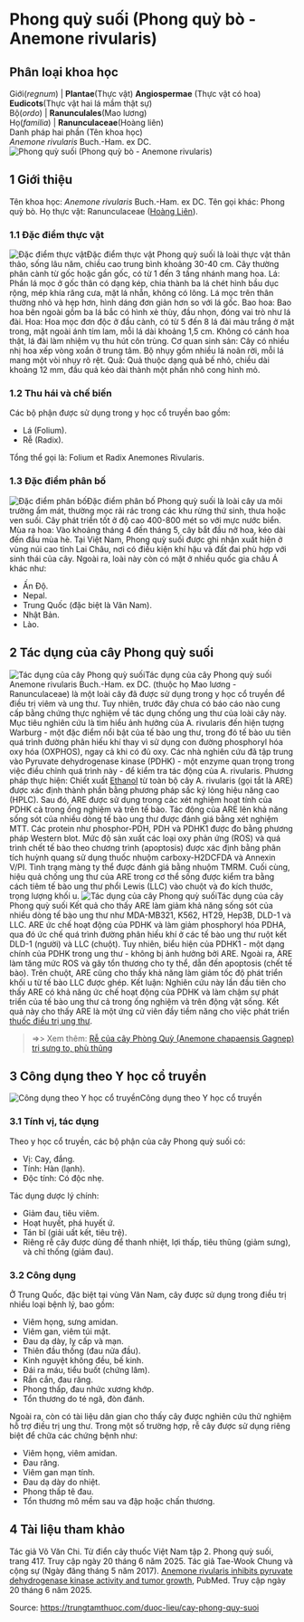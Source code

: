 # Phong quỳ suối (Phong quỳ bò - Anemone rivularis)

Phân loại khoa học  
---  
Giới(_regnum_) |  **Plantae**(Thực vật) **Angiospermae** (Thực vật có hoa) **Eudicots**(Thực vật hai lá mầm thật sự)  
Bộ(_ordo_) | **Ranunculales**(Mao lương)  
Họ(_familia_) | **Ranunculaceae**(Hoàng liên)  
Danh pháp hai phần (Tên khoa học)  
_Anemone rivularis_ Buch.-Ham. ex DC.  
![Phong quỳ suối \(Phong quỳ bò - Anemone rivularis\)](https://trungtamthuoc.com/images/others/phong-quy-suoi-8452.jpg)
##  1 Giới thiệu
Tên khoa học: _Anemone rivularis_ Buch.-Ham. ex DC.
Tên gọi khác: Phong quỳ bò.
Họ thực vật: Ranunculaceae ([Hoàng Liên](https://trungtamthuoc.com/duoc-lieu/hoang-lien-81 "Hoàng Liên")).
### 1.1 Đặc điểm thực vật
![Đặc điểm thực vật](https://trungtamthuoc.com/images/item/phong-quy-suoi-0.jpg)Đặc điểm thực vật
Phong quỳ suối là loài thực vật thân thảo, sống lâu năm, chiều cao trung bình khoảng 30-40 cm. Cây thường phân cành từ gốc hoặc gần gốc, có từ 1 đến 3 tầng nhánh mang hoa.
Lá: Phần lá mọc ở gốc thân có dạng kép, chia thành ba lá chét hình bầu dục rộng, mép khía răng cưa, mặt lá nhẵn, không có lông. Lá mọc trên thân thường nhỏ và hẹp hơn, hình dáng đơn giản hơn so với lá gốc.
Bao hoa: Bao hoa bên ngoài gồm ba lá bắc có hình xẻ thùy, đầu nhọn, đóng vai trò như lá đài.
Hoa: Hoa mọc đơn độc ở đầu cành, có từ 5 đến 8 lá đài màu trắng ở mặt trong, mặt ngoài ánh tím lam, mỗi lá dài khoảng 1,5 cm. Không có cánh hoa thật, lá đài làm nhiệm vụ thu hút côn trùng.
Cơ quan sinh sản: Cây có nhiều nhị hoa xếp vòng xoắn ở trung tâm. Bộ nhụy gồm nhiều lá noãn rời, mỗi lá mang một vòi nhụy rõ rệt.
Quả: Quả thuộc dạng quả bế nhỏ, chiều dài khoảng 12 mm, đầu quả kéo dài thành một phần nhô cong hình mỏ.
### 1.2 Thu hái và chế biến
Các bộ phận được sử dụng trong y học cổ truyền bao gồm:
  * Lá (Folium).
  * Rễ (Radix).


Tổng thể gọi là: Folium et Radix Anemones Rivularis.
### 1.3 Đặc điểm phân bố
![Đặc điểm phân bố](https://trungtamthuoc.com/images/item/phong-quy-suoi-1.jpg)Đặc điểm phân bố
Phong quỳ suối là loài cây ưa môi trường ẩm mát, thường mọc rải rác trong các khu rừng thứ sinh, thưa hoặc ven suối. Cây phát triển tốt ở độ cao 400-800 mét so với mực nước biển.
Mùa ra hoa: Vào khoảng tháng 4 đến tháng 5, cây bắt đầu nở hoa, kéo dài đến đầu mùa hè.
Tại Việt Nam, Phong quỳ suối được ghi nhận xuất hiện ở vùng núi cao tỉnh Lai Châu, nơi có điều kiện khí hậu và đất đai phù hợp với sinh thái của cây.
Ngoài ra, loài này còn có mặt ở nhiều quốc gia châu Á khác như:
  * Ấn Độ.
  * Nepal.
  * Trung Quốc (đặc biệt là Vân Nam).
  * Nhật Bản.
  * Lào.


##  2 Tác dụng của cây Phong quỳ suối
![Tác dụng của cây Phong quỳ suối](https://trungtamthuoc.com/images/item/phong-quy-suoi-2.jpg)Tác dụng của cây Phong quỳ suối
Anemone rivularis Buch.-Ham. ex DC. (thuộc họ Mao lương - Ranunculaceae) là một loài cây đã được sử dụng trong y học cổ truyền để điều trị viêm và ung thư. Tuy nhiên, trước đây chưa có báo cáo nào cung cấp bằng chứng thực nghiệm về tác dụng chống ung thư của loài cây này.
Mục tiêu nghiên cứu là tìm hiểu ảnh hưởng của A. rivularis đến hiện tượng Warburg - một đặc điểm nổi bật của tế bào ung thư, trong đó tế bào ưu tiên quá trình đường phân hiếu khí thay vì sử dụng con đường phosphoryl hóa oxy hóa (OXPHOS), ngay cả khi có đủ oxy. Các nhà nghiên cứu đã tập trung vào Pyruvate dehydrogenase kinase (PDHK) - một enzyme quan trọng trong việc điều chỉnh quá trình này - để kiểm tra tác động của A. rivularis.
Phương pháp thực hiện: Chiết xuất [Ethanol](https://trungtamthuoc.com/hoat-chat/ethanol "Ethanol") từ toàn bộ cây A. rivularis (gọi tắt là ARE) được xác định thành phần bằng phương pháp sắc ký lỏng hiệu năng cao (HPLC). Sau đó, ARE được sử dụng trong các xét nghiệm hoạt tính của PDHK cả trong ống nghiệm và trên tế bào. Tác động của ARE lên khả năng sống sót của nhiều dòng tế bào ung thư được đánh giá bằng xét nghiệm MTT. Các protein như phosphor-PDH, PDH và PDHK1 được đo bằng phương pháp Western blot. Mức độ sản xuất các loại oxy phản ứng (ROS) và quá trình chết tế bào theo chương trình (apoptosis) được xác định bằng phân tích huỳnh quang sử dụng thuốc nhuộm carboxy-H2DCFDA và Annexin V/PI. Tình trạng màng ty thể được đánh giá bằng nhuộm TMRM. Cuối cùng, hiệu quả chống ung thư của ARE trong cơ thể sống được kiểm tra bằng cách tiêm tế bào ung thư phổi Lewis (LLC) vào chuột và đo kích thước, trọng lượng khối u.
![Tác dụng của cây Phong quỳ suối](https://trungtamthuoc.com/images/item/phong-quy-suoi-4.jpg)Tác dụng của cây Phong quỳ suối
Kết quả cho thấy ARE làm giảm khả năng sống sót của nhiều dòng tế bào ung thư như MDA-MB321, K562, HT29, Hep3B, DLD-1 và LLC. ARE ức chế hoạt động của PDHK và làm giảm phosphoryl hóa PDHA, qua đó ức chế quá trình đường phân hiếu khí ở các tế bào ung thư ruột kết DLD-1 (người) và LLC (chuột). Tuy nhiên, biểu hiện của PDHK1 - một dạng chính của PDHK trong ung thư - không bị ảnh hưởng bởi ARE. Ngoài ra, ARE làm tăng mức ROS và gây tổn thương cho ty thể, dẫn đến apoptosis (chết tế bào). Trên chuột, ARE cũng cho thấy khả năng làm giảm tốc độ phát triển khối u từ tế bào LLC được ghép.
Kết luận: Nghiên cứu này lần đầu tiên cho thấy ARE có khả năng ức chế hoạt động của PDHK và làm chậm sự phát triển của tế bào ung thư cả trong ống nghiệm và trên động vật sống. Kết quả này cho thấy ARE là một ứng cử viên đầy tiềm năng cho việc phát triển [thuốc điều trị ung thư](https://trungtamthuoc.com/ung-thu "thuốc điều trị ung thư").
> =>> Xem thêm: [Rễ của cây Phòng Quỳ (Anemone chapaensis Gagnep) trị sưng to, phù thũng](https://trungtamthuoc.com/duoc-lieu/phong-quy)
##  3 Công dụng theo Y học cổ truyền
![Công dụng theo Y học cổ truyền](https://trungtamthuoc.com/images/item/phong-quy-suoi-3.jpg)Công dụng theo Y học cổ truyền
### 3.1 Tính vị, tác dụng
Theo y học cổ truyền, các bộ phận của cây Phong quỳ suối có:
  * Vị: Cay, đắng.
  * Tính: Hàn (lạnh).
  * Độc tính: Có độc nhẹ.


Tác dụng dược lý chính:
  * Giảm đau, tiêu viêm.
  * Hoạt huyết, phá huyết ứ.
  * Tán bĩ (giải uất kết, tiêu trệ).
  * Riêng rễ cây được dùng để thanh nhiệt, lợi thấp, tiêu thũng (giảm sưng), và chỉ thống (giảm đau).


### 3.2 Công dụng
Ở Trung Quốc, đặc biệt tại vùng Vân Nam, cây được sử dụng trong điều trị nhiều loại bệnh lý, bao gồm:
  * Viêm họng, sưng amidan.
  * Viêm gan, viêm túi mật.
  * Đau dạ dày, lỵ cấp và mạn.
  * Thiên đầu thống (đau nửa đầu).
  * Kinh nguyệt không đều, bế kinh.
  * Đái ra máu, tiểu buốt (chứng lâm).
  * Rắn cắn, đau răng.
  * Phong thấp, đau nhức xương khớp.
  * Tổn thương do té ngã, đòn đánh.


Ngoài ra, còn có tài liệu dân gian cho thấy cây được nghiên cứu thử nghiệm hỗ trợ điều trị ung thư.
Trong một số trường hợp, rễ cây được sử dụng riêng biệt để chữa các chứng bệnh như:
  * Viêm họng, viêm amidan.
  * Đau răng.
  * Viêm gan mạn tính.
  * Đau dạ dày do nhiệt.
  * Phong thấp tê đau.
  * Tổn thương mô mềm sau va đập hoặc chấn thương.


##  4 Tài liệu tham khảo
Tác giả Võ Văn Chi. Từ điển cây thuốc Việt Nam tập 2. Phong quỳ suối, trang 417. Truy cập ngày 20 tháng 6 năm 2025.
Tác giả Tae-Wook Chung và cộng sự (Ngày đăng tháng 5 năm 2017). [Anemone rivularis inhibits pyruvate dehydrogenase kinase activity and tumor growth](https://pubmed.ncbi.nlm.nih.gov/28341246/), PubMed. Truy cập ngày 20 tháng 6 năm 2025.


Source: https://trungtamthuoc.com/duoc-lieu/cay-phong-quy-suoi